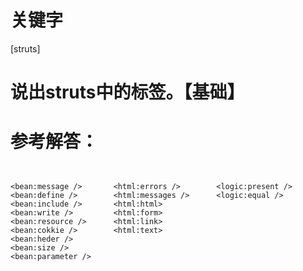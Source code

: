 # 关键字

\[struts\]

# 说出struts中的标签。【基础】

# 参考解答：



```

      
<bean:message />       <html:errors />        <logic:present />
<bean:define />        <html:messages />      <logic:equal />
<bean:include />       <html:html>
<bean:write />         <html:form>
<bean:resource />      <html:link>
<bean:cokkie />        <html:text>
<bean:heder />         
<bean:size />          
<bean:parameter /> 

```



